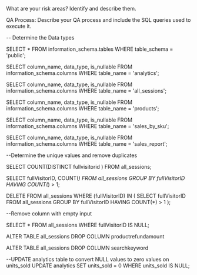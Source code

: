What are your risk areas? Identify and describe them.



QA Process:
Describe your QA process and include the SQL queries used to execute it.


-- Determine the Data types

SELECT *
FROM information_schema.tables
WHERE table_schema = 'public';

SELECT column_name, data_type, is_nullable
FROM information_schema.columns
WHERE table_name = 'analytics';


SELECT column_name, data_type, is_nullable
FROM information_schema.columns
WHERE table_name = 'all_sessions';

SELECT column_name, data_type, is_nullable
FROM information_schema.columns
WHERE table_name = 'products';

SELECT column_name, data_type, is_nullable
FROM information_schema.columns
WHERE table_name = 'sales_by_sku';

SELECT column_name, data_type, is_nullable
FROM information_schema.columns
WHERE table_name = 'sales_report';

--Determine the unique values and remove duplicates

SELECT COUNT(DISTINCT fullvisitorid )
FROM all_sessions;

SELECT fullVisitorID, COUNT(*)
FROM all_sessions
GROUP BY fullVisitorID
HAVING COUNT(*) > 1;


DELETE FROM all_sessions
WHERE (fullVisitorID) IN (
  SELECT fullVisitorID
  FROM all_sessions
  GROUP BY fullVisitorID
  HAVING COUNT(*) > 1
);

--Remove column with empty input

SELECT *
FROM all_sessions
WHERE fullVisitorID IS NULL;

ALTER TABLE all_sessions
DROP COLUMN productrefundamount

ALTER TABLE all_sessions
DROP COLUMN searchkeyword


--UPDATE analytics table to convert NULL values to zero values on units_sold
UPDATE analytics
SET units_sold = 0
WHERE units_sold IS NULL;


















